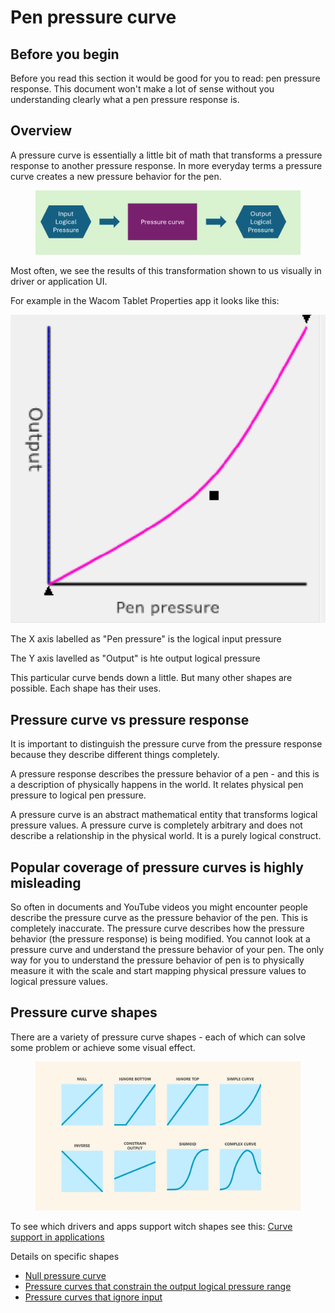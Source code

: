 # Pen pressure curve

## Before you  begin

Before you read this section it would be good for you to read: pen pressure response. This document won't make a lot of sense without you understanding clearly what a pen pressure response is.

## Overview

A pressure curve is essentially a little bit of math that transforms a pressure response to another pressure response. In more everyday terms a pressure curve creates a new pressure behavior for the pen.&#x20;

<figure><img src="../../.gitbook/assets/image (1) (1) (1) (1) (1).png" alt=""><figcaption></figcaption></figure>

Most often, we see the results of this transformation shown to us visually in driver or application UI.

For example in the Wacom Tablet Properties app it looks like this:

&#x20;![](<../../.gitbook/assets/image (1) (1) (1) (1) (1) (1).png>)

The X axis labelled as "Pen pressure" is the logical input pressure

The Y axis lavelled as "Output" is hte output logical pressure

This particular curve bends down a little. But many other shapes are possible. Each shape has their uses.

## Pressure curve vs pressure response

It is important to distinguish the pressure curve from the pressure response because they describe different things completely.&#x20;

A pressure response describes the pressure behavior of a pen - and this is a description of physically happens in the world. It relates physical pen pressure to logical pen pressure.

A pressure curve is an abstract mathematical entity that transforms logical pressure values. A pressure curve is completely arbitrary and does not describe a relationship in the physical world. It is a purely logical construct.

## Popular coverage of pressure curves is highly misleading

So often in documents and YouTube videos you might encounter people describe the pressure curve as the pressure behavior of the pen. This is completely inaccurate. The pressure curve describes how the pressure behavior (the pressure response) is being modified. You cannot look at a pressure curve and understand the pressure behavior of your pen. The only way for you to understand the pressure behavior of pen is to physically measure it with the scale and start mapping physical pressure values to logical pressure values.

## Pressure curve shapes

There are a variety of pressure curve shapes - each of which can solve some problem or achieve some visual effect.

<figure><img src="../../.gitbook/assets/image (447).png" alt=""><figcaption></figcaption></figure>

To see which drivers and apps support witch shapes see this: [Curve support in applications](pressure-curve-shape-support-in-applications.md)

Details on specific shapes

* [Null pressure curve](null-pressure-curve.md)
* [Pressure curves that constrain the output logical pressure range](pressure-curves-that-constrain-output.md)
* [Pressure curves that ignore input](pressure-curves-that-ignore-input.md)

